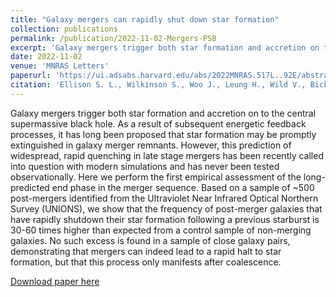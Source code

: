 ```yaml
---
title: "Galaxy mergers can rapidly shut down star formation"
collection: publications
permalink: /publication/2022-11-02-Mergers-PSB
excerpt: 'Galaxy mergers trigger both star formation and accretion on to the central supermassive black hole. As a result of subsequent energetic feedback processes, it has long been proposed that star formation may be promptly extinguished in galaxy merger remnants. However, this prediction of widespread, rapid quenching in late stage mergers has been recently called into question with modern simulations and has never been tested observationally. Here we perform the first empirical assessment of the long-predicted end phase in the merger sequence. Based on a sample of ~500 post-mergers identified from the Ultraviolet Near Infrared Optical Northern Survey (UNIONS), we show that the frequency of post-merger galaxies that have rapidly shutdown their star formation following a previous starburst is 30-60 times higher than expected from a control sample of non-merging galaxies. No such excess is found in a sample of close galaxy pairs, demonstrating that mergers can indeed lead to a rapid halt to star formation, but that this process only manifests after coalescence.'
date: 2022-11-02
venue: 'MNRAS Letters'
paperurl: 'https://ui.adsabs.harvard.edu/abs/2022MNRAS.517L..92E/abstract'
citation: 'Ellison S. L., Wilkinson S., Woo J., Leung H., Wild V., Bickley R. W., Patton D. R., Quai S., Gwyn S. (2022). Galaxy mergers can rapidly shut down star formation; <i>MNRAS Letters</i>. 517, L92-L96'
---
```

Galaxy mergers trigger both star formation and accretion on to the central supermassive black hole. As a result of subsequent energetic feedback processes, it has long been proposed that star formation may be promptly extinguished in galaxy merger remnants. However, this prediction of widespread, rapid quenching in late stage mergers has been recently called into question with modern simulations and has never been tested observationally. Here we perform the first empirical assessment of the long-predicted end phase in the merger sequence. Based on a sample of ~500 post-mergers identified from the Ultraviolet Near Infrared Optical Northern Survey (UNIONS), we show that the frequency of post-merger galaxies that have rapidly shutdown their star formation following a previous starburst is 30-60 times higher than expected from a control sample of non-merging galaxies. No such excess is found in a sample of close galaxy pairs, demonstrating that mergers can indeed lead to a rapid halt to star formation, but that this process only manifests after coalescence.

[Download paper here](https://ui.adsabs.harvard.edu/abs/2022MNRAS.517L..92E/abstract)